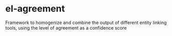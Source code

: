 # el-agreement
Framework to homogenize and combine the output of different entity linking tools, using the level of agreement as a confidence score
